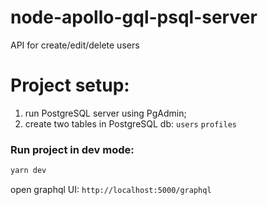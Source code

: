 # node-apollo-gql-psql-server
API for create/edit/delete users

# Project setup:
1. run PostgreSQL server using PgAdmin;
2. create two tables in PostgreSQL db:
`users`
`profiles`


### Run project in dev mode:
```sh 
yarn dev
```
open graphql UI: `http://localhost:5000/graphql`
